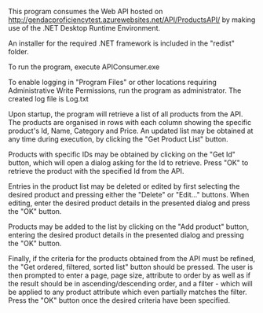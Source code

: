 This program consumes the Web API hosted on http://gendacproficiencytest.azurewebsites.net/API/ProductsAPI/ by making use of the .NET Desktop Runtime Environment.

An installer for the required .NET framework is included in the "redist" folder.

To run the program, execute APIConsumer.exe

To enable logging in "Program Files" or other locations requiring Administrative Write Permissions, run the program as administrator. 
The created log file is Log.txt 

Upon startup, the program will retrieve a list of all products from the API. The products are organised in rows with each column showing the specific product's Id, Name, Category and Price. 
An updated list may be obtained at any time during execution, by clicking the "Get Product List" button.

Products with specific IDs may be obtained by clicking on the "Get Id" button, which will open a dialog asking for the Id to retrieve. Press "OK" to retrieve the product with the specified Id from the API.

Entries in the product list may be deleted or edited by first selecting the desired product and pressing either the "Delete" or "Edit..." buttons. When editing, enter the desired product details in the presented dialog and press the "OK" button.

Products may be added to the list by clicking on the "Add product" button, entering the desired product details in the presented dialog and pressing the "OK" button.

Finally, if the criteria for the products obtained from the API must be refined, the "Get ordered, filtered, sorted list" button should be pressed. The user is then prompted to enter a page, page size, 
attribute to order by as well as if the result should be in ascending/descending order, and a filter - which will be applied to any product attribute which even partially matches the filter. Press the "OK" button once
the desired criteria have been specified.
